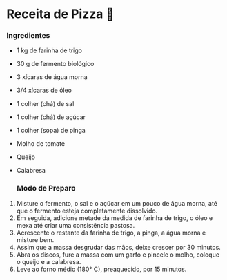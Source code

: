 # Receita de Pizza :pizza:

### Ingredientes

- 1 kg de farinha de trigo

- 30 g de fermento biológico

- 3 xícaras de água morna

- 3/4 xícaras de óleo

- 1 colher (chá) de sal

- 1 colher (chá) de açúcar

- 1 colher (sopa) de pinga 

- Molho de tomate

- Queijo

- Calabresa

  ### Modo de Preparo

1. Misture o fermento, o sal e o açúcar em um pouco de água morna, até que o fermento esteja completamente dissolvido.
2. Em seguida, adicione metade da medida de farinha de trigo, o óleo e mexa até criar uma consistência pastosa.
3. Acrescente o restante da farinha de trigo, a pinga, a água morna e misture bem.
4. Assim que a massa desgrudar das mãos, deixe crescer por 30 minutos.
5. Abra os discos, fure a massa com um garfo e pincele o molho, coloque o queijo e a calabresa.
6. Leve ao forno médio (180° C), preaquecido, por 15 minutos.
